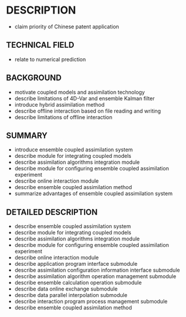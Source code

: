 # DESCRIPTION

- claim priority of Chinese patent application

## TECHNICAL FIELD

- relate to numerical prediction

## BACKGROUND

- motivate coupled models and assimilation technology
- describe limitations of 4D-Var and ensemble Kalman filter
- introduce hybrid assimilation method
- describe offline interaction based on file reading and writing
- describe limitations of offline interaction

## SUMMARY

- introduce ensemble coupled assimilation system
- describe module for integrating coupled models
- describe assimilation algorithms integration module
- describe module for configuring ensemble coupled assimilation experiment
- describe online interaction module
- describe ensemble coupled assimilation method
- summarize advantages of ensemble coupled assimilation system

## DETAILED DESCRIPTION

- describe ensemble coupled assimilation system
- describe module for integrating coupled models
- describe assimilation algorithms integration module
- describe module for configuring ensemble coupled assimilation experiment
- describe online interaction module
- describe application program interface submodule
- describe assimilation configuration information interface submodule
- describe assimilation algorithm operation management submodule
- describe ensemble calculation operation submodule
- describe data online exchange submodule
- describe data parallel interpolation submodule
- describe interaction program process management submodule
- describe ensemble coupled assimilation method

